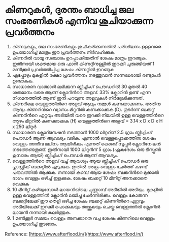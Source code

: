 # കിണറുകള്‍, ദുരന്തം ബാധിച്ച ജല സംഭരണികള്‍ എന്നിവ ശുചിയാക്കുന്ന പ്രവര്‍ത്തനം

1.  കിണറുകളും, ജല സംഭരണികളും ശുചീകരിക്കുന്നതില്‍ പരിശീലനം ഉള്ളവരെ ഉപയോഗിച്ച് മാത്രം ഈ പ്രവര്‍ത്തനം നിര്‍വഹിക്കുക.
2.  കിണറില്‍ വായൂ സഞ്ചാരം ഉറപ്പാക്കിയതിന് ശേഷം മാത്രം ഇറങ്ങുക. ഇതിനായി ശക്തമായ ഒരു ഫാന്‍ കിണറ്റിനുള്ളില്‍ ഇറക്കി ചുരുങ്ങിയത് 1 മണിക്കൂര്‍ പ്രവര്‍ത്തിപ്പിച്ച ശേഷം കിണറ്റില്‍ ഇറങ്ങുക
3.  എപ്പോഴും മുകളില്‍ രക്ഷാ പ്രവര്‍ത്തനം നടത്തുവാന്‍ സന്നദ്ധരായി രണ്ടുപേര്‍ ഉണ്ടാകുക.
4.  സാധാരണ വാങ്ങാന്‍ ലഭിക്കുന്ന ബ്ലീച്ചിംഗ് പൌഡറില്‍ 30 മുതല്‍ 40 ശതമാനം വരെ ആണ് ക്ലോറിന്‍റെ അളവ്. 33% ക്ലോറിന്‍ ഉണ്ട് എന്ന നിഗമനത്തില്‍ ആണ് ഇനി പറയുന്ന അളവുകള്‍ നിര്‍ദ്ദേശിക്കുന്നത്.
5.  കിണറിലെ വെള്ളത്തിന്‍റെ അളവ് ആദ്യം നമ്മള്‍ കണക്കാക്കണം. അതിനു ആദ്യം കിണറിന്‍റെ വ്യാസം മീറ്ററില്‍ കണക്കാക്കുക \(D\). തുടര്‍ന്ന് ബക്കറ്റ് കിണറിന്‍റെ ഏറ്റവും അടിയില്‍ വരെ ഇറക്കി നിലവില്‍ ഉള്ള വെള്ളത്തിന്‍റെ ആഴം മീറ്ററില്‍ കണക്കാക്കുക \(H\) വെള്ളത്തിന്‍റെ അളവ് = 3.14 x D x D x H x 250 ലിറ്റര്‍
6.  സാധാരണ ക്ലോറിനേഷന്‍ നടത്താന്‍ 1000 ലിറ്ററിന് 2.5 ഗ്രാം ബ്ലീച്ചിംഗ് പൌഡര്‍ ആണ് ആവശ്യം വരിക. എന്നാല്‍ വെള്ളപ്പൊക്കത്തിനു ശേഷം വെള്ളം അതീവ മലിനം ആയിരിക്കും എന്നത് കൊണ്ട് സൂപ്പര്‍ ക്ലോറിനേഷന്‍ നടത്തേണ്ടതുണ്ട്. ഇതിനായി 1000 ലിറ്ററിന് 5 ഗ്രാം \(ഏകദേശം ഒരു ടീസ്പൂണ്‍ കൂമ്പാരം ആയി\) ബ്ലീച്ചിംഗ് പൌഡര്‍ ആണ് ആവശ്യം.
7.  വെള്ളത്തിന്‍റെ അളവ് വച്ച് ആവശ്യം ആയ ബ്ലീച്ചിംഗ് പൌഡര്‍ ഒരു പ്ലാസ്റ്റിക്‌ ബക്കറ്റില്‍ എടുക്കുക. ഇതില്‍ അല്പം വെള്ളം ചേര്‍ത്ത് കുഴമ്പ് പരുവത്തില്‍ ആക്കുക. നന്നായി കുഴമ്പ് ആയ ശേഷം ബക്കറിന്‍റെ മുക്കാല്‍ ഭാഗം വെള്ളം ഒഴിച്ച് ഇളക്കുക. ശേഷം ബക്കറ്റ് 10 മിനിറ്റ് അനക്കാതെ വെക്കുക
8.  10 മിനിറ്റ് കഴിയുമ്പോള്‍ ലായനിയിലെ ചുണ്ണാമ്പ് അടിയില്‍ അടിയും. മുകളില്‍ ഉള്ള വെള്ളത്തില്‍ ക്ലോറിന്‍ ലയിച്ചു ചേര്‍ന്നിരിക്കും. വെള്ളം കോരുന്ന ബക്കറ്റിലേക്ക് ഈ തെളി ഒഴിച്ച ശേഷം ബക്കറ്റ് കിണറിന്‍റെ ഏറ്റവും അടിയിലേക്ക് ഇറക്കി പൊക്കുകയും താഴ്ത്തുകയും ചെയ്തു വെള്ളത്തില്‍ ക്ലോറിന്‍ ലായനി നന്നായി കലര്‍ത്തുക.
9.  1 മണിക്കൂര്‍ സമയം വെള്ളം അനക്കാതെ വച്ച ശേഷം കിണറിലെ വെള്ളം ഉപയോഗിച്ച് തുടങ്ങാം.

 Reference: [https://www.afterflood.in/ ](https://www.afterflood.in/)

